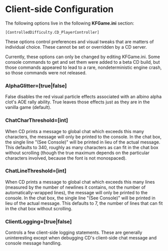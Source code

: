 # Client-side Configuration

The following options live in the following **KFGame.ini** section:

```
[ControlledDifficulty.CD_PlayerController]
```

These options control preferences and visual tweaks that are
matters of individual choice.  These cannot be set or overridden
by a CD server.

Currently, these options can only be changed by editing KFGame.ini.
Some console commands to get and set them were added to a beta CD
build, but those commands appeared to lead to a rare,
nondeterministic engine crash, so those commands were not released.

### AlphaGlitter=[true|false]

False disables the red visual
particle effects associated with an albino alpha clot's AOE rally ability.
True leaves those effects just as they are in the vanilla game (default).

### ChatCharThreshold=[int]

When CD prints a message
to global chat which exceeds this many characters, the
message will only be printed to the console.  In the chat box, the single
line "(See Console)" will be printed in lieu of the actual message.
This defaults to 340, roughly as many characters as can fit in the chat
box without scrolling (though the true maximum depends on the
particular characters involved, because the font is not monospaced).

### ChatLineThreshold=[int]

When CD prints a message
to global chat which exceeds this many lines (measured by the number of
newlines it contains, not the number of automatically-wrapped lines), the
message will only be printed to the console.  In the chat box, the single
line "(See Console)" will be printed in lieu of the actual message.
This defaults to 7, the number of lines that can fit in the chat box
without scrolling.

### ClientLogging=[true|false]

Controls a few client-side
logging statements.  These are generally uninteresting except when debugging
CD's client-side chat message and console message handling.
